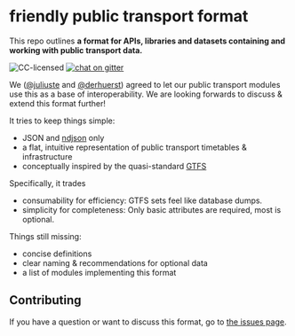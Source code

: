 # friendly public transport format

This repo outlines **a format for APIs, libraries and datasets containing and working with public transport data.**

![CC-licensed](https://img.shields.io/github/license/public-transport/friendly-public-transport-format.svg)
[![chat on gitter](https://badges.gitter.im/public-transport/friendly-public-transport-format.svg)](https://gitter.im/public-transport/friendly-public-transport-format)

We ([@juliuste](https://github.com/juliuste) and [@derhuerst](https://github.com/derhuerst)) agreed to let our public transport modules use this as a base of interoperability. We are looking forwards to discuss & extend this format further!

It tries to keep things simple:

- JSON and [ndjson](http://ndjson.org) only
- a flat, intuitive representation of public transport timetables & infrastructure
- conceptually inspired by the quasi-standard [GTFS](https://developers.google.com/transit/gtfs/)

Specifically, it trades

- consumability for efficiency: GTFS sets feel like database dumps.
- simplicity for completeness: Only basic attributes are required, most is optional.

Things still missing:

- concise definitions
- clear naming & recommendations for optional data
- a list of modules implementing this format


## Contributing

If you have a question or want to discuss this format, go to [the issues page](https://github.com/public-transport/friendly-public-transport-format/issues).